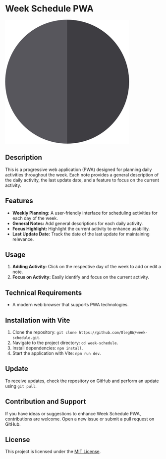 # Week Schedule PWA

![Week Schedule](/public/moon-readme.svg)

## Description

This is a progressive web application (PWA) designed for planning daily activities throughout the week. Each note provides a general description of the daily activity, the last update date, and a feature to focus on the current activity.

## Features

- **Weekly Planning:** A user-friendly interface for scheduling activities for each day of the week.
- **General Notes:** Add general descriptions for each daily activity.
- **Focus Highlight:** Highlight the current activity to enhance usability.
- **Last Update Date:** Track the date of the last update for maintaining relevance.

## Usage

1. **Adding Activity:** Click on the respective day of the week to add or edit a note.
2. **Focus on Activity:** Easily identify and focus on the current activity.

## Technical Requirements

- A modern web browser that supports PWA technologies.

## Installation with Vite

1. Clone the repository: `git clone https://github.com/OlegBW/week-schedule.git`.
2. Navigate to the project directory: `cd week-schedule`.
3. Install dependencies: `npm install`.
4. Start the application with Vite: `npm run dev`.

## Update

To receive updates, check the repository on GitHub and perform an update using `git pull`.

## Contribution and Support

If you have ideas or suggestions to enhance Week Schedule PWA, contributions are welcome. Open a new issue or submit a pull request on GitHub.

## License

This project is licensed under the [MIT License](LICENSE).